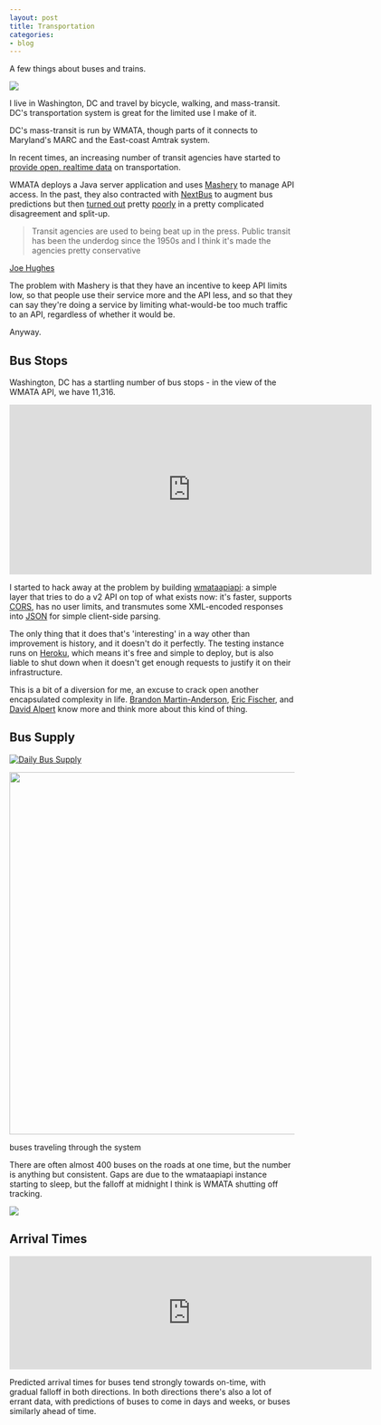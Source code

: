 ```yaml
---
layout: post
title: Transportation
categories:
- blog
---
```


A few things about buses and trains.

![](http://farm4.staticflickr.com/3768/9332837950_bfc9a53381_b.jpg)

I live in Washington, DC and travel by bicycle, walking, and mass-transit.
DC's transportation system is great for the limited use I make of it.

DC's mass-transit is run by WMATA, though parts of it connects to
Maryland's MARC and the East-coast Amtrak system.

In recent times, an increasing number of transit agencies have started to
[provide open, realtime data](http://sf.streetsblog.org/2010/01/05/how-google-and-portlands-trimet-set-the-standard-for-open-transit-data/)
on transportation.

WMATA deploys a Java server application and uses [Mashery](http://www.mashery.com/) to
manage API access. In the past, they also contracted with [NextBus](http://www.nextbus.com/)
to augment bus predictions but then [turned out](http://washingtonexaminer.com/popular-metro-nextbus-app-dies-amid-tech-companies-spat/article/2517085#.UOQoieTWKWp)
pretty [poorly](http://greatergreaterwashington.org/post/17386/whats-up-with-nextbus-part-1-the-disappearing-app/) in
a pretty complicated disagreement and split-up.

> Transit agencies are used to being beat up in the press. Public transit has been the underdog since the 1950s and I think it's made the agencies pretty conservative

<span class='image-credit'><a href='https://plus.google.com/109607974528717690308/posts'>Joe Hughes</a></span>

The problem with Mashery is that they have an incentive to keep API limits
low, so that people use their service more and the API less, and so that
they can say they're doing a service by limiting what-would-be too much
traffic to an API, regardless of whether it would be.

Anyway.

## Bus Stops

Washington, DC has a startling number of bus stops - in the view of the
WMATA API, we have 11,316.

<iframe width='640' height='300' frameBorder='0' src='http://a.tiles.mapbox.com/v3/tmcw.all_stops.html#10/38.9081/-77.0087'></iframe>

I started to hack away at the problem by building [wmataapiapi](https://github.com/tmcw/wmataapiapi):
a simple layer that tries to do a v2 API on top of what exists now:
it's faster, supports [CORS](http://en.wikipedia.org/wiki/Cross-origin_resource_sharing),
has no user limits, and transmutes some XML-encoded responses into [JSON](http://www.json.org/)
for simple client-side parsing.

The only thing that it does that's 'interesting' in a way other than improvement
is history, and it doesn't do it perfectly. The testing instance runs
on [Heroku](https://www.heroku.com/), which means it's free and simple to
deploy, but is also liable to shut down when it doesn't get enough requests
to justify it on their infrastructure.

This is a bit of a diversion for me, an excuse to crack open another
encapsulated complexity in life. [Brandon Martin-Anderson](http://bmander.com/),
[Eric Fischer](http://www.flickr.com/people/walkingsf/), and
[David Alpert](http://greatergreaterwashington.org/alpert/) know more and
think more about this kind of thing.

## Bus Supply

[![Daily Bus Supply](http://farm6.staticflickr.com/5464/9507634971_22a17fa8e0_o.png)](http://www.flickr.com/photos/tmcw/9507634971/sizes/o/in/photostream/)

<a href='http://imgur.com/ESPtf1p'><img src='http://i.imgur.com/ESPtf1p.gif' width=640 height=640 /></a>

<span class='image-credit'>buses traveling through the system</span>

There are often almost 400 buses on the roads at one time, but the number is
anything but consistent. Gaps are due to the wmataapiapi instance starting to sleep,
but the falloff at midnight I think is WMATA shutting off tracking.

![](http://farm4.staticflickr.com/3677/9332641770_1477b36aae_b.jpg)

## Arrival Times

<iframe src='http://bl.ocks.org/tmcw/raw/6101423/' width=640 height=200 frameborder='no'></iframe>

Predicted arrival times for buses tend strongly towards on-time, with gradual
falloff in both directions. In both directions there's also a lot of errant
data, with predictions of buses to come in days and weeks, or buses similarly
ahead of time.
